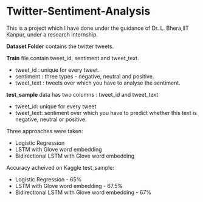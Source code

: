# Twitter-Sentiment-Analysis

This is a  project which I have done under the guidance of Dr. L. Bhera,IIT Kanpur, under a research internship.

<b>Dataset Folder</b> contains the twitter tweets.
<p>
  <b>Train</b> file contain tweet_id, sentiment and tweet_text.
  <ul>
    <li>tweet_id : unique for every tweet.</li>
    <li>sentiment : three types - negative, neutral and positive.</li>
    <li>tweet_text : tweets over which you have to analyse the sentiment.</li>
    </ul>
</p>
<p>
  <b>test_sample</b> data has two columns : tweet_id and tweet_text
  <ul>
    <li>tweet_id: unique for every tweet</li>
    <li>tweet_text: sentiment over which you have to predict whether this text is negative, neutral or positive.</li>
    </ul>
</p>
<p>Three approaches were taken:
<ul>
  <li>Logistic Regression </li>
  <li>LSTM with Glove word embedding</li>
  <li>Bidirectional LSTM with Glove word embedding</li>
</ul>
</p>
<p>Accuracy acheived on Kaggle test_sample:
<ul>
  <li>Logistic Regression - 65% </li> 
  <li>LSTM with Glove word embedding - 67.5% </li>
  <li>Bidirectional LSTM with Glove word embedding - 67%</li>
</ul>
</p>
